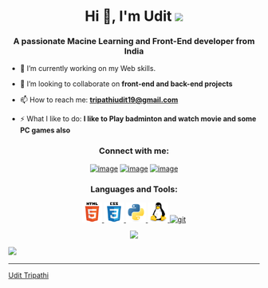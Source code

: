 <h1 align="center">Hi 👋, I'm Udit <img height="40" src="(https://emoji.gg/assets/emoji/6189-mariobros-mariohello.gif"></h1>
<h3 align="center">A passionate Macine Learning and Front-End  developer from India</h3>

- 🔭 I’m currently working on my Web skills.

- 👯 I’m looking to collaborate on **front-end and back-end projects**

- 📫 How to reach me: **tripathiudit19@gmail.com**

- ⚡ What I like to do: **I like to Play badminton and watch movie and some PC games also**

<h3 align="center">Connect with me:</h3>
<div align="center">

[![image](https://img.shields.io/badge/LinkedIn-0077B5?style=for-the-badge&logo=linkedin&logoColor=white)](https://www.linkedin.com/in/udit-tripathi-3b2797205/)
[![image](https://img.shields.io/badge/Twitter-1DA1F2?style=for-the-badge&logo=twitter&logoColor=white)](https://twitter.com/Udittri19)
[![image](https://img.shields.io/badge/Gmail-D14836?style=for-the-badge&logo=gmail&logoColor=white)](mailto:tripathiudit19@gmail.com)

</div>

<h3 align="center">Languages and Tools:</h3>

<p align="center"> 
  <a href="https://www.w3.org/html/" target="_blank"> 
    <img src="https://raw.githubusercontent.com/devicons/devicon/master/icons/html5/html5-original-wordmark.svg" alt="html5" width="40" height="40"/> 
  </a>
  <a href="https://www.w3schools.com/css/" target="_blank"> 
    <img src="https://raw.githubusercontent.com/devicons/devicon/master/icons/css3/css3-original-wordmark.svg" alt="css3" width="40" height="40"/> 
  </a> 
  <a href="https://www.python.org" target="_blank"> 
    <img src="https://raw.githubusercontent.com/devicons/devicon/master/icons/python/python-original.svg" alt="python" width="40" height="40"/> 
  </a>   
  <a href="https://www.linux.org/" target="_blank"> 
    <img src="https://raw.githubusercontent.com/devicons/devicon/master/icons/linux/linux-original.svg" alt="linux" width="40" height="40"/> 
  </a> 
  <a href="https://git-scm.com/" target="_blank"> 
    <img src="https://www.vectorlogo.zone/logos/git-scm/git-scm-icon.svg" alt="git" width="40" height="40"/> 
  </a>
</p>

<p align= "center">
  <img height= "150" src="https://github-readme-stats.vercel.app/api/top-langs/?username=udittripathi&theme=react&layout=compact" />
</p>

![](https://komarev.com/ghpvc/?username=udittripathi&style=flat-square)

------

[Udit Tripathi](https://github.com/udittripathi)

